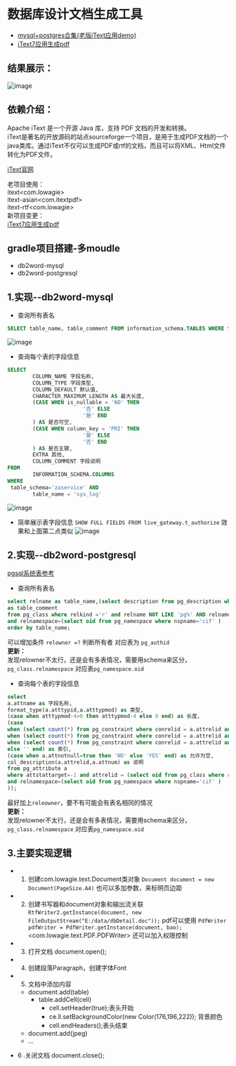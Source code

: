 # 数据库设计文档生成工具

- [mysql+postgres合集(老版iText应用demo)](https://github.com/wang-shaobiao/db2word-demo/tree/first)<br>
- [iText7应用生成pdf](https://github.com/wang-shaobiao/db2word-demo/tree/second)<br>

## 结果展示：
![image](https://user-images.githubusercontent.com/24486746/162140211-9ae69891-c7db-419b-bb50-5c4403ecd2e9.png)


## 依赖介绍：

Apache iText 是一个开源 Java 库，支持 PDF 文档的开发和转换。<br>
iText是著名的开放源码的站点sourceforge一个项目，是用于生成PDF文档的一个java类库。通过iText不仅可以生成PDF或rtf的文档，而且可以将XML、Html文件转化为PDF文件。<br>

[iText官网](https://itextpdf.com/en)

老项目使用：<br>
itext<com.lowagie><br>
itext-asian<com.itextpdf><br>
itext-rtf<com.lowagie><br>
新项目变更：<br>
[iText7应用生成pdf](https://github.com/wang-shaobiao/db2word-demo/tree/second)<br>

## gradle项目搭建-多moudle
- db2word-mysql
- db2word-postgresql

## 1.实现--db2word-mysql

- 查询所有表名

```sql
SELECT table_name, table_comment FROM information_schema.TABLES WHERE table_schema='zaservice';
```
![image](https://user-images.githubusercontent.com/24486746/162043004-4ab60ae1-e6ff-4d4c-98fe-3ea2436b07dd.png)

- 查询每个表的字段信息

```sql
SELECT
        COLUMN_NAME 字段名称,
        COLUMN_TYPE 字段类型,
        COLUMN_DEFAULT 默认值,
        CHARACTER_MAXIMUM_LENGTH AS 最大长度,
        (CASE WHEN is_nullable = 'NO' THEN
                        '否' ELSE
                        '是' END
        ) AS 是否可空,
        (CASE WHEN column_key = 'PRI' THEN
                        '是' ELSE
                        '否' END
        ) AS 是否主键,
        EXTRA 其他,
        COLUMN_COMMENT 字段说明
FROM
        INFORMATION_SCHEMA.COLUMNS
WHERE
 table_schema='zaservice' AND
        table_name = 'sys_log'

```
![image](https://user-images.githubusercontent.com/24486746/162042900-818e6eea-0f4a-4b3b-a962-b7d8f0e9bd94.png)

- 简单展示表字段信息
  `SHOW FULL FIELDS FROM live_gateway.t_authorize`
  效果和上面第二点类似
![image](https://user-images.githubusercontent.com/24486746/162043083-f044158b-4295-45ce-a3a9-64e81412d3c2.png)

## 2.实现--db2word-postgresql

[pgsql系统表参考](https://www.csdn.net/tags/MtTaMg2sMTg1MTQ2LWJsb2cO0O0O.html)
- 查询所有表名

```sql
select relname as table_name,(select description from pg_description where objoid=oid and objsubid=0) 
as table_comment 
from pg_class where relkind ='r' and relname NOT LIKE 'pg%' AND relname NOT LIKE 'sql_%' 
and relnamespace=(select oid from pg_namespace where nspname='cif' )
order by table_name;
```
可以增加条件 `relowner =?` 判断所有者 对应表为 `pg_authid`<br>
**更新：**<br>
发现relowner不太行，还是会有多表情况，需要用schema来区分，`pg_class.relnamespace` 对应表`pg_namespace.oid` <br>

- 查询每个表的字段信息
```sql
select
a.attname as 字段名称,
format_type(a.atttypid,a.atttypmod) as 类型,
(case when atttypmod-4>0 then atttypmod-4 else 0 end) as 长度,
(case 
when (select count(*) from pg_constraint where conrelid = a.attrelid and conkey[1]=attnum and contype='p')>0 then 'PRI' 
when (select count(*) from pg_constraint where conrelid = a.attrelid and conkey[1]=attnum and contype='u')>0 then 'UNI'
when (select count(*) from pg_constraint where conrelid = a.attrelid and conkey[1]=attnum and contype='f')>0 then 'FRI'
else '' end) as 索引,
(case when a.attnotnull=true then 'NO' else 'YES' end) as 允许为空,
col_description(a.attrelid,a.attnum) as 说明
from pg_attribute a
where attstattarget=-1 and attrelid = (select oid from pg_class where relname ='ok' 
and relnamespace=(select oid from pg_namespace where nspname='cif' )
));
```
最好加上`releowner`，要不有可能会有表名相同的情况<br>
**更新：**<br>
发现relowner不太行，还是会有多表情况，需要用schema来区分，`pg_class.relnamespace` 对应表`pg_namespace.oid` <br>


## 3.主要实现逻辑
- 1. 创建com.lowagie.text.Document类对象
     `Document document = new Document(PageSize.A4)`
     也可以多加参数，来标明页边距

- 2. 创建书写器和document对象和输出流关联
     `RtfWriter2.getInstance(document, new FileOutputStream("E:/data/dbDetail.doc"));`
     pdf可以使用
     `PdfWriter pdfWriter = PdfWriter.getInstance(document, bao);`<com.lowagie.text.PDF.PDFWriter>
     还可以加入权限控制

- 3. 打开文档 document.open();
- 4. 创建段落Paragraph，创建字体Font
- 5. 文档中添加内容
    - document.add(table)
        - table.addCell(cell)
            - cell.setHeader(true);表头开始
            - ce.ll.setBackgroundColor(new Color(176,196,222)); 背景颜色
            - cell.endHeaders();表头结束
    - document.add(jpeg)
    - ...
- 6 .关闭文档 document.close();
